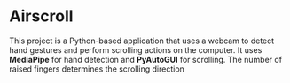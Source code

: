 # Airscroll
This project is a Python-based application that uses a webcam to detect hand gestures and perform scrolling actions on the computer. It uses **MediaPipe** for hand detection and **PyAutoGUI** for scrolling. The number of raised fingers determines the scrolling direction
